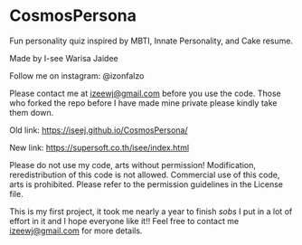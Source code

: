 # CosmosPersona
Fun personality quiz inspired by MBTI, Innate Personality, and Cake resume.

Made by I-see Warisa Jaidee 

Follow me on instagram: @izonfalzo

Please contact me at izeewj@gmail.com before you use the code. Those who forked the repo before I have made mine private please kindly take them down. 

Old link: https://iseej.github.io/CosmosPersona/

New link: https://supersoft.co.th/isee/index.html

Please do not use my code, arts without permission! 
Modification, reredistribution of this code is not allowed. 
Commercial use of this code, arts is prohibited. Please refer to the permission guidelines in the License file.

This is my first project, it took me nearly a year to finish *sobs* I put in a lot of effort in it and I hope everyone like it!!
Feel free to contact me izeewj@gmail.com for more details.
